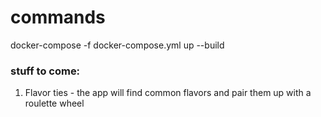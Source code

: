 # commands
docker-compose -f docker-compose.yml up --build

### stuff to come:

1. Flavor ties - the app will find common flavors and pair them up with a roulette wheel
